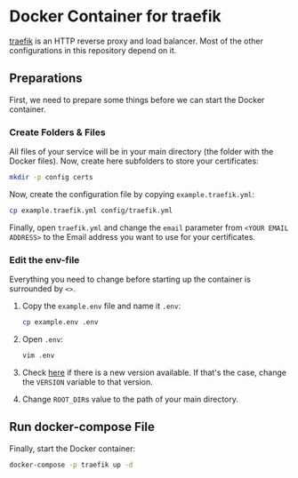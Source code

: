 # Docker Container for traefik

[traefik](https://github.com/traefik/traefik) is an HTTP reverse proxy and load balancer. Most of the
other configurations in this repository depend on it.

## Preparations

First, we need to prepare some things before we can start the Docker container.

### Create Folders & Files

All files of your service will be in your main directory (the folder with the Docker files). Now,
create here subfolders to store your certificates:

``` bash
mkdir -p config certs
```

Now, create the configuration file by copying `example.traefik.yml`:

``` bash
cp example.traefik.yml config/traefik.yml
```

Finally, open `traefik.yml` and change the `email` parameter from `<YOUR EMAIL ADDRESS>` to the Email
address you want to use for your certificates.

### Edit the env-file

Everything you need to change before starting up the container is surrounded by `<>`.

1. Copy the `example.env` file and name it `.env`:

    ``` bash
    cp example.env .env
    ```

1. Open `.env`:

    ``` bash
    vim .env
    ```

1. Check [here](https://hub.docker.com/_/traefik/?tab=tags) if there is a new version available. If
    that's the case, change the `VERSION` variable to that version.

1. Change `ROOT_DIR`s value to the path of your main directory.

## Run docker-compose File

Finally, start the Docker container:

``` bash
docker-compose -p traefik up -d
```
